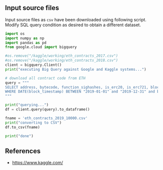 ## Input source files

Input source files as `csv` have been downloaded using following script. Modify SQL query condition as desired to obtain a different dataset.

```py
import os
import numpy as np
import pandas as pd
from google.cloud import bigquery

#os.remove("/kaggle/working/eth_contracts_2017.csv")
#os.remove("/kaggle/working/eth_contracts_2018.csv")
client = bigquery.Client()
print("executing Big Query against Google and Kaggle systems...")

# download all contract code from ETH
query = """
SELECT address, bytecode, function_sighashes, is_erc20, is_erc721, block_timestamp, block_number from `bigquery-public-data.crypto_ethereum.contracts`
WHERE DATE(block_timestamp) BETWEEN "2019-01-01" and "2019-12-31" and bytecode != "0x" ORDER BY rand() LIMIT 10000;
"""

print("querying...")
df = client.query(query).to_dataframe()

fname = 'eth_contracts_2019_10000.csv'
print("converting to CSV")
df.to_csv(fname)

print("done")
```

## References

* https://www.kaggle.com/